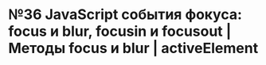 # №36 JavaScript события фокуса: focus и blur, focusin и focusout | Методы focus и blur | activeElement